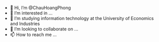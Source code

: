 - 👋 Hi, I’m @ChauHoangPhong
- 👀 I’m interested in ...
- 🌱 I’m studying information technology at the University of Economics and Industries
- 💞️ I’m looking to collaborate on ...
- 📫 How to reach me ...

<!---
ChauHoangPhong/ChauHoangPhong is a ✨ special ✨ repository because its `README.md` (this file) appears on your GitHub profile.
You can click the Preview link to take a look at your changes.
--->
